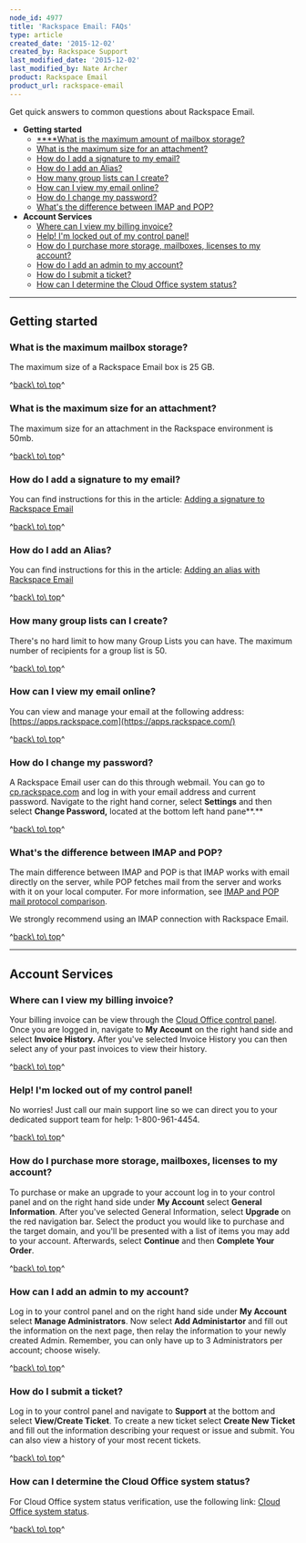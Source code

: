 ```yaml
---
node_id: 4977
title: 'Rackspace Email: FAQs'
type: article
created_date: '2015-12-02'
created_by: Rackspace Support
last_modified_date: '2015-12-02'
last_modified_by: Nate Archer
product: Rackspace Email
product_url: rackspace-email
---
```


Get quick answers to common questions about Rackspace Email.

-   **Getting started**
    -   [****What is the maximum amount of mailbox
        storage?](#Maximum%20mailbox)
    -   [What is the maximum size for an attachment?](#Max%20attach)
    -   [How do I add a signature to my email?](#Email%20sig)
    -   [How do I add an Alias?](#add%20alias)
    -   [How many group lists can I create?](#group%20lists)
    -   [How can I view my email online?](#email%20online)
    -   [How do I change my password?](#password)
    -   [What's the difference between IMAP and POP?](#IMAP%20&%20POP)
-   **Account Services**
    -   [Where can I view my billing invoice?](#billing)
    -   [Help! I'm locked out of my control panel!](#Help!)
    -   [How do I purchase more storage, mailboxes, licenses to my
        account?](#purchase%20storage)
    -   [How do I add an admin to my account?](#admin%20account)
    -   [How do I submit a ticket?](#submit%20ticket)
    -   [How can I determine the Cloud Office system
        status?](#System%20status)

------------------------------------------------------------------------

Getting started
---------------

### What is the maximum mailbox storage?

The maximum size of a Rackspace Email box is 25 GB.

^[back\\ to\\ top](#top)^

### What is the maximum size for an attachment?

The maximum size for an attachment in the Rackspace environment is 50mb.

^[back\\ to\\ top](#top)^

### How do I add a signature to my email?

You can find instructions for this in the article: [Adding a signature
to Rackspace
Email](/how-to/adding-a-signature-to-rackspace-email)

^[back\\ to\\ top](#top)^

### How do I add an Alias?

You can find instructions for this in the article: [Adding an alias with
Rackspace
Email](/how-to/adding-an-alias-with-rackspace-email)

^[back\\ to\\ top](#top)^

### How many group lists can I create?

There's no hard limit to how many Group Lists you can have. The maximum
number of recipients for a group list is 50.

^[back\\ to\\ top](#top)^

### How can I view my email online?

You can view and manage your email at the following
address:[https://apps.rackspace.com](https://apps.rackspace.com/)

^[back\\ to\\ top](#top)^

### How do I change my password?

A Rackspace Email user can do this through webmail. You can go to
[cp.rackspace.com](https://cp.rackspace.com/Login.aspx?ReturnUrl=%2f) and
log in with your email address and current password. Navigate to the
right hand corner, select **Settings** and then select **Change
Password,** located at the bottom left hand pane**.**

^[back\\ to\\ top](#top)^

### What's the difference between IMAP and POP?

The main difference between IMAP and POP is that IMAP works with email
directly on the server, while POP fetches mail from the server and works
with it on your local computer. For more information, see [IMAP and POP
mail protocol
comparison](/how-to/imap-and-pop-mail-protocol-comparison).

We strongly recommend using an IMAP connection with Rackspace Email.

^[back\\ to\\ top](#top)^

------------------------------------------------------------------------

Account Services
----------------

### Where can I view my billing invoice?

Your billing invoice can be view through the [Cloud Office control
panel](https://cp.rackspace.com/Login.aspx?ReturnUrl=%2f). <span>Once
you are logged in, navigate to </span>**My Account**<span> on the right
hand side and select </span>**Invoice History.**<span> After you've
selected Invoice History you can then select any of your past invoices
to view their history.</span>

^[back\\ to\\ top](#top)^

### <span>Help! I'm locked out of my control panel!</span>

<span>No worries! Just call our main support line so we can direct you
to your dedicated support team for help: 1-800-961-4454.</span>

^[back\\ to\\ top](#top)^

### How do I purchase more storage, mailboxes, licenses to my account?

<span>To purchase or make an upgrade to your account log in to your
control panel and on the right hand side under </span>**My
Account**<span> select </span>**General Information**<span>. After
you've selected General Information, select </span>**Upgrade**<span> on
the red navigation bar. Select the product you would like to purchase
and the target domain, and you'll be presented with a list of items you
may add to your account. Afterwards, select
</span>**Continue**<span> and then </span>**Complete Your
Order**<span>.</span>

^[back\\ to\\ top](#top)^

### <span>How can I add an admin to my account? </span>

<span>Log in to your control panel and on the right hand side under
</span>**My Account**<span> select </span>**Manage
Administrators**<span>. Now select </span>**Add
Administartor**<span> and fill out the information on the next page,
then relay the information to your newly created Admin. Remember, you
can only have up to 3 Administrators per account; choose wisely.</span>

^[back\\ to\\ top](#top)^

### <span>How do I submit a ticket?</span>

<span>Log in to your control panel and navigate to **Support** at the
bottom and select **View/Create Ticket**. To create a new ticket select
**Create New Ticket** and fill out the information describing your
request or issue and submit. You can also view a history of your most
recent tickets.</span>

^[back\\ to\\ top](#top)^

### <span>How can I determine the Cloud Office system status?</span>

<span>For Cloud Office system status verification, use the following
link: [Cloud Office system
status](http://status.apps.rackspace.com/).</span>

^[back\\ to\\ top](#top)^

